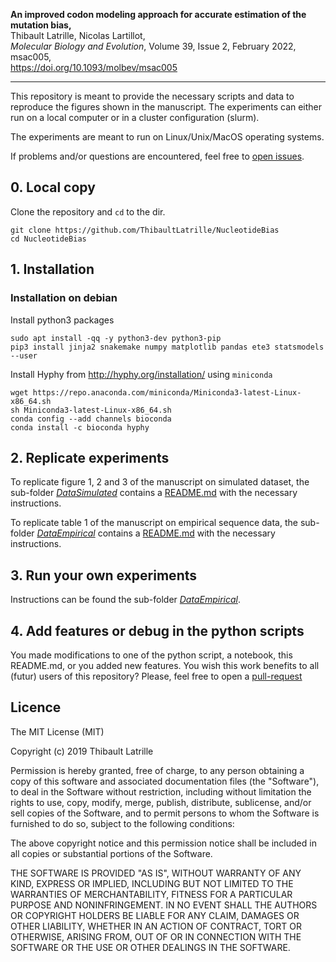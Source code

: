 **An improved codon modeling approach for accurate estimation of the mutation bias,**\
Thibault Latrille, Nicolas Lartillot,\
*Molecular Biology and Evolution*, Volume 39, Issue 2, February 2022, msac005,\
https://doi.org/10.1093/molbev/msac005

--- 
This repository is meant to provide the necessary scripts and data to reproduce the figures shown in the manuscript.
The experiments can either run on a local computer or in a cluster configuration (slurm).

The experiments are meant to run on Linux/Unix/MacOS operating systems.

If problems and/or questions are encountered, feel free to [open issues](https://github.com/ThibaultLatrille/NucleotideBias/issues).

## 0. Local copy
Clone the repository and `cd` to the dir.
```
git clone https://github.com/ThibaultLatrille/NucleotideBias
cd NucleotideBias
```

## 1. Installation

### Installation on debian

Install python3 packages
```
sudo apt install -qq -y python3-dev python3-pip
pip3 install jinja2 snakemake numpy matplotlib pandas ete3 statsmodels --user
```
Install Hyphy from http://hyphy.org/installation/ using `miniconda`
```
wget https://repo.anaconda.com/miniconda/Miniconda3-latest-Linux-x86_64.sh
sh Miniconda3-latest-Linux-x86_64.sh
conda config --add channels bioconda
conda install -c bioconda hyphy
```
## 2. Replicate experiments

To replicate figure 1, 2 and 3 of the manuscript on simulated dataset, the sub-folder [*DataSimulated*](https://github.com/ThibaultLatrille/NucleotideBias/tree/master/DataSimulated) contains a [README.md](https://github.com/ThibaultLatrille/NucleotideBias/tree/master/DataSimulated/README.md) with the necessary instructions.

To replicate table 1 of the manuscript on empirical sequence data, the sub-folder [*DataEmpirical*](https://github.com/ThibaultLatrille/NucleotideBias/tree/master/DataEmpirical) contains a [README.md](https://github.com/ThibaultLatrille/NucleotideBias/tree/master/DataEmpirical/README.md) with the necessary instructions.

## 3. Run your own experiments

Instructions can be found the sub-folder [*DataEmpirical*](https://github.com/ThibaultLatrille/NucleotideBias/tree/master/DataEmpirical).

## 4. Add features or debug in the python scripts
You made modifications to one of the python script, a notebook, this README.md, or you added new features.
You wish this work benefits to all (futur) users of this repository?
Please, feel free to open a [pull-request](https://github.com/ThibaultLatrille/NucleotideBias/pulls)

## Licence

The MIT License (MIT)

Copyright (c) 2019 Thibault Latrille

Permission is hereby granted, free of charge, to any person obtaining a copy of this software and associated documentation files (the "Software"), to deal in the Software without restriction, including without limitation the rights to use, copy, modify, merge, publish, distribute, sublicense, and/or sell copies of the Software, and to permit persons to whom the Software is furnished to do so, subject to the following conditions:

The above copyright notice and this permission notice shall be included in all copies or substantial portions of the Software.

THE SOFTWARE IS PROVIDED "AS IS", WITHOUT WARRANTY OF ANY KIND, EXPRESS OR IMPLIED, INCLUDING BUT NOT LIMITED TO THE WARRANTIES OF MERCHANTABILITY, FITNESS FOR A PARTICULAR PURPOSE AND NONINFRINGEMENT. IN NO EVENT SHALL THE AUTHORS OR COPYRIGHT HOLDERS BE LIABLE FOR ANY CLAIM, DAMAGES OR OTHER LIABILITY, WHETHER IN AN ACTION OF CONTRACT, TORT OR OTHERWISE, ARISING FROM, OUT OF OR IN CONNECTION WITH THE SOFTWARE OR THE USE OR OTHER DEALINGS IN THE SOFTWARE.
